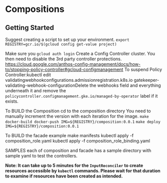 # Compositions

## Getting Started

Suggest creating a script to set up your environment.
`export REGISTRY=gcr.io/$(gcloud config get-value project)`

Make sure you `gcloud auth login`
Create a Config Controller cluster.
You then need to disable the 3rd party controller protections.
https://cloud.google.com/anthos-config-management/docs/how-to/stopping-policy-controller#gcloud-configmanagement
To suspend Policy Controller:kubectl edit validatingwebhookconfigurations.admissionregistration.k8s.io gatekeeper-validating-webhook-configurationDelete the webhooks field and everything underneath it and remove the `policycontroller.configmanagement.gke.io/managed-by-operator` label if it exists.

To BUILD the Composition
cd to the composition directory
You need to manually increment the version with each iteration for the image.
`make docker-build docker-push IMG=${REGISTRY}/composition:0.0.1`
`make deploy IMG=${REGISTRY}/composition:0.0.1`

To BUILD the facade example
make manifests
kubectl apply -f composition_role.yaml
kubectl apply -f composition_role_binding.yaml

SAMPLES
each of composition and facade has a sample directory with sample yaml to test
the controllers.


**Note: It can take up to 5 minutes for the `InputReconciler` to create resources accessible by `kubectl` commands. Please wait for that duration to examine if resources have been created as intended.**
